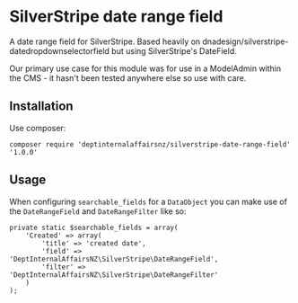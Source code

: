 # SilverStripe date range field

A date range field for SilverStripe. Based heavily on dnadesign/silverstripe-datedropdownselectorfield but using SilverStripe's DateField.

Our primary use case for this module was for use in a ModelAdmin within the CMS - it hasn't been tested anywhere else so use with care.

## Installation

Use composer:

    composer require 'deptinternalaffairsnz/silverstripe-date-range-field' '1.0.0'

## Usage

When configuring `searchable_fields` for a `DataObject` you can make use of the `DateRangeField` and `DateRangeFilter` like so:

    private static $searchable_fields = array(
        'Created' => array(
            'title' => 'created date',
            'field' => 'DeptInternalAffairsNZ\SilverStripe\DateRangeField',
            'filter' => 'DeptInternalAffairsNZ\SilverStripe\DateRangeFilter'
        )
    );